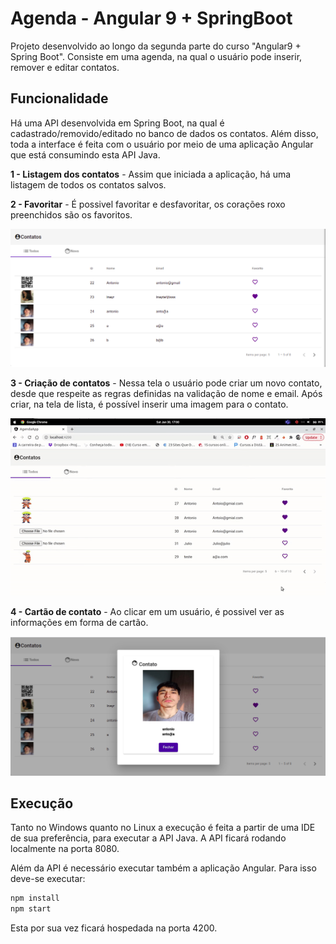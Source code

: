 # Agenda - Angular 9 + SpringBoot

Projeto desenvolvido ao longo da segunda parte do curso "Angular9 + Spring Boot". Consiste em uma agenda, na qual o usuário pode inserir, remover e editar contatos.

## Funcionalidade

Há uma API desenvolvida em Spring Boot, na qual é cadastrado/removido/editado no banco de dados os contatos. Além disso, toda a interface é feita com o usuário por meio de uma aplicação Angular que está consumindo esta API Java.

**1 - Listagem dos contatos** - Assim que iniciada a aplicação, há uma listagem de todos os contatos salvos. 

**2 - Favoritar** - É possivel favoritar e desfavoritar, os corações roxo preenchidos são os favoritos.

![image](images/list.png)

**3 - Criação de contatos** - Nessa tela o usuário pode criar um novo contato, desde que respeite as regras definidas na validação de nome e email. Após criar, na tela de lista, é possível inserir uma imagem para o contato.

![image](images/adduser.gif)

**4 - Cartão de contato** - Ao clicar em um usuário, é possivel ver as informações em forma de cartão.

![image](images/user.png)

## Execução

Tanto no Windows quanto no Linux a execução é feita a partir de uma IDE de sua preferência, para executar a API Java. 
A API ficará rodando localmente na porta 8080.

Além da API é necessário executar também a aplicação Angular. Para isso deve-se executar:

```bash
npm install
npm start
```

Esta por sua vez ficará hospedada na porta 4200.
